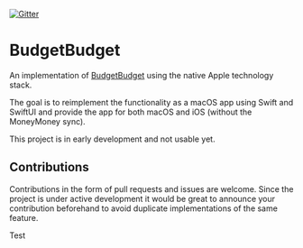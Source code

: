 [![Gitter](https://badges.gitter.im/BudgetBudget/community.svg)](https://gitter.im/BudgetBudget/community?utm_source=badge&utm_medium=badge&utm_campaign=pr-badge)

# BudgetBudget
An implementation of [BudgetBudget](https://github.com/Xiphe/budgetbudget) using the native Apple technology stack.

The goal is to reimplement the functionality as a macOS app using Swift and SwiftUI and provide the app for both macOS and iOS (without the MoneyMoney sync).

This project is in early development and not usable yet.

## Contributions
Contributions in the form of pull requests and issues are welcome. 
Since the project is under active development it would be great to announce your contribution beforehand to avoid duplicate implementations of the same feature.

Test
